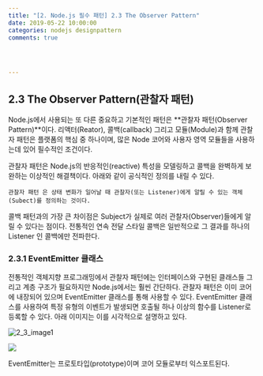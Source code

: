 ```yaml
---
title: "[2. Node.js 필수 패턴] 2.3 The Observer Pattern"
date: 2019-05-22 10:00:00
categories: nodejs designpattern
comments: true




---
```


## 2.3 The Observer Pattern(관찰자 패턴)

Node.js에서 사용되는 또 다른 중요하고 기본적인 패턴은 **관찰자 패턴(Observer Pattern)**이다. 리액터(Reator), 콜백(callback) 그리고 모듈(Module)과 함께 관찰자 패턴은 플랫폼의 핵심 중 하나이며, 많은 Node 코어와 사용자 영역 모듈들을 사용하는데 있어 필수적인 조건이다.

관찰자 패턴은 Node.js의 반응적인(reactive) 특성을 모델링하고 콜백을 완벽하게 보완하는 이상적인 해결책이다. 아래와 같이 공식적인 정의를 내릴 수 있다.

``관찰자 패턴 은 상태 변화가 일어날 때 관찰자(또는 Listener)에게 알릴 수 있는 객체(Subect)를 정의하는 것이다.``

콜백 패턴과의 가장 큰 차이점은 Subject가 실제로 여러 관찰자(Observer)들에게 알릴 수 있다는 점이다. 전통적인 연속 전달 스타일 콜백은 일반적으로 그 결과를 하나의 Listener 인 콜백에만 전파한다.

### 2.3.1 EventEmitter 클래스

전통적인 객체지향 프로그래밍에서 관찰자 패턴에는 인터페이스와 구현된 클래스들 그리고 계층 구조가 필요하지만 Node.js에서는 훨씬 간단하다. 관찰자 패턴은 이미 코어에 내장되어 있으며 EventEmitter 클래스를 통해 사용할 수 있다. EventEmitter 클래스를 사용하여 특정 유형의 이벤트가 발생되면 호출될 하나 이상의 함수를 Listener로 등록할 수 있다. 아래 이미지는 이를 시각적으로 설명하고 있다.

![2_3_image1](https://firstwook.github.io/assets/img/2_3_image1.png)

![](/Users/Wook/dev/blog/firstwook.github.io/assets/img/2_3_image1.png)

EventEmitter는 프로토타입(prototype)이며 코어 모듈로부터 익스포트된다. 